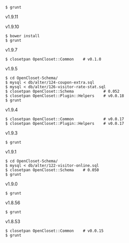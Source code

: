     $ grunt

v1.9.11

v1.9.10

    $ bower install
    $ grunt

v1.9.7

    $ closetpan OpenCloset::Common    # v0.1.0

v1.9.5

    $ cd OpenCloset-Schema/
    $ mysql < db/alter/124-coupon-extra.sql
    $ mysql < db/alter/126-visitor-rate-stat.sql
    $ closetpan OpenCloset::Schema             # 0.052
    $ closetpan OpenCloset::Plugin::Helpers    # v0.0.18
    $ grunt

v1.9.4

    $ closetpan OpenCloset::Common             # v0.0.17
    $ closetpan OpenCloset::Plugin::Helpers    # v0.0.17

v1.9.3

    $ grunt

v1.9.1

    $ cd OpenCloset-Schema/
    $ mysql < db/alter/122-visitor-online.sql
    $ closetpan OpenCloset::Schema    # 0.050
    $ grunt

v1.9.0

    $ grunt

v1.8.56

    $ grunt

v1.8.53

    $ closetpan OpenCloset::Common    # v0.0.15
    $ grunt
